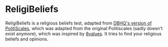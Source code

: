 # ReligiBeliefs
ReligiBeliefs is a religious beliefs test, adapted from [DBHQ's version of PolitiScales](https://dbhq.github.io/), which was adapted from the original Politiscales (sadly doesn't exist anymore), which was inspired by [8values](https://8values.github.io). It tries to find your religious beliefs and opinions.
